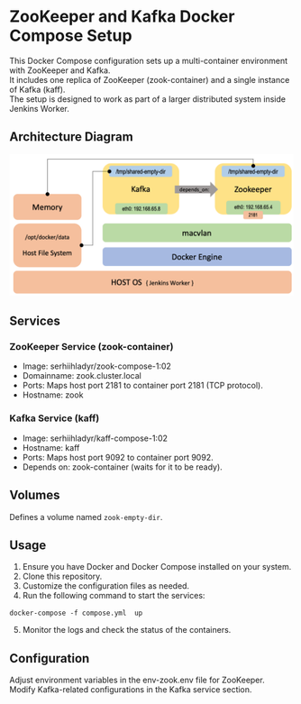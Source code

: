 # ZooKeeper and Kafka Docker Compose Setup

This Docker Compose configuration sets up a multi-container environment with ZooKeeper and Kafka. <br>
It includes one replica of ZooKeeper (zook-container) and a single instance of Kafka (kaff). <br>
The setup is designed to work as part of a larger distributed system inside Jenkins Worker.

## Architecture Diagram
![diagram.png](diagram.png)

## Services

### ZooKeeper Service (zook-container)

- Image: serhiihladyr/zook-compose-1:02
- Domainname: zook.cluster.local
- Ports: Maps host port 2181 to container port 2181 (TCP protocol).
- Hostname: zook

### Kafka Service (kaff)
- Image: serhiihladyr/kaff-compose-1:02
- Hostname: kaff
- Ports: Maps host port 9092 to container port 9092.
- Depends on: zook-container (waits for it to be ready).

## Volumes
Defines a volume named `zook-empty-dir`.

## Usage
1. Ensure you have Docker and Docker Compose installed on your system.
2. Clone this repository.
3. Customize the configuration files as needed.
4. Run the following command to start the services:
```commandline
docker-compose -f compose.yml  up
```
5. Monitor the logs and check the status of the containers.

## Configuration
Adjust environment variables in the env-zook.env file for ZooKeeper. <br>
Modify Kafka-related configurations in the Kafka service section.